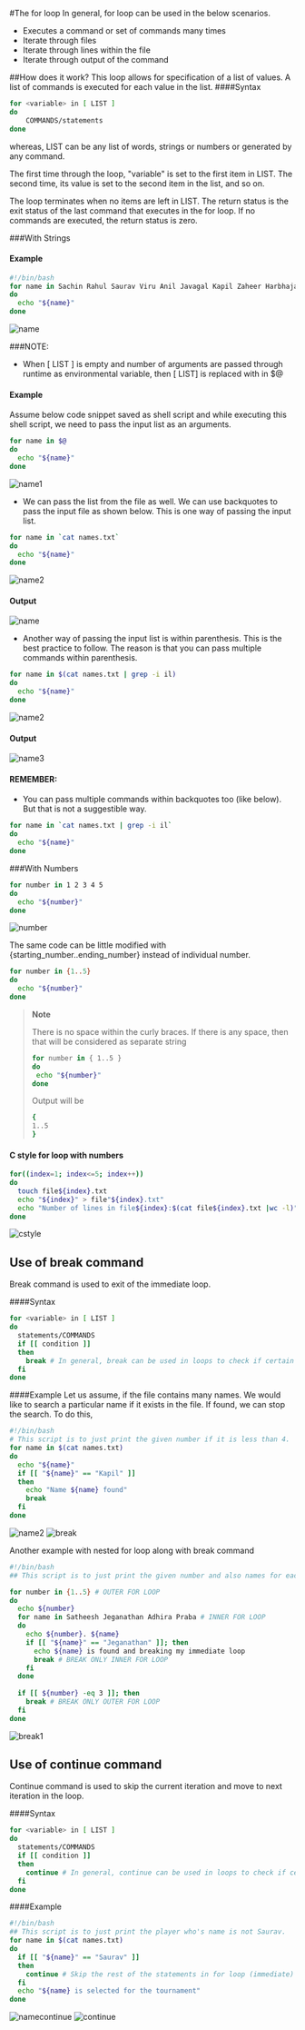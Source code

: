 #The for loop
In general, for loop can be used in the below scenarios.

* Executes a command or set of commands many times
* Iterate through files
* Iterate through lines within the file
* Iterate through output of the command 

##How does it work?
This loop allows for specification of a list of values. A list of commands is executed for each value in the list.
####Syntax
```bash
for <variable> in [ LIST ] 
do 
    COMMANDS/statements
done
```

whereas,
LIST can be any list of words, strings or numbers or generated by any command. 

The first time through the loop, "variable" is set to the first item in LIST. 
The second time, its value is set to the second item in the list, and so on. 

The loop terminates when no items are left in LIST. The return status is the exit status of the last command that executes in the for loop. 
If no commands are executed, the return status is zero.

###With Strings

#### Example
```bash
#!/bin/bash
for name in Sachin Rahul Saurav Viru Anil Javagal Kapil Zaheer Harbhajan
do
  echo "${name}"
done
```
![name](../assets/name.jpg)

###NOTE:
* When [ LIST ] is empty and number of arguments are passed through runtime as environmental variable, then
[ LIST] is replaced with in $@ 

#### Example
Assume below code snippet saved as shell script and while executing this shell script, we need to pass the input list as an arguments.
```bash
for name in $@
do
  echo "${name}"
done
```
![name1](../assets/name1.jpg)

* We can pass the list from the file as well. We can use backquotes to pass the input file as shown below. This is one way of passing the input list.
```bash
for name in `cat names.txt`
do
  echo "${name}"
done
```
![name2](../assets/name2.jpg)
#### Output
![name](../assets/name.jpg)

* Another way of passing the input list is within parenthesis. This is the best practice to follow. The reason is that you can pass multiple commands within parenthesis.
```bash
for name in $(cat names.txt | grep -i il)
do
  echo "${name}"
done
```
![name2](../assets/name2.jpg)
#### Output
![name3](../assets/name3.jpg)

#### REMEMBER: 
* You can pass multiple commands within backquotes too (like below). But that is not a suggestible way.
```bash
for name in `cat names.txt | grep -i il`
do
  echo "${name}"
done
```

###With Numbers
```bash
for number in 1 2 3 4 5
do
  echo "${number}"
done
```
![number](../assets/number.jpg)

The same code can be little modified with {starting_number..ending_number} instead of individual number.
```bash
for number in {1..5}
do
  echo "${number}"
done
```
> **Note**
> 
> There is no space within the curly braces. If there is any space, then that will be considered as separate string
>
> ```bash
> for number in { 1..5 }
> do
>  echo "${number}"
> done
> ```
> 
> Output will be
> 
> ```bash
> {
> 1..5
> }
> ```

#### C style for loop with numbers
```bash
for((index=1; index<=5; index++))
do
  touch file${index}.txt
  echo "${index}" > file"${index}.txt"
  echo "Number of lines in file${index}:$(cat file${index}.txt |wc -l)"
done
```
![cstyle](../assets/cstyle.jpg)

## Use of break command
Break command is used to exit of the immediate loop.

####Syntax
```bash
for <variable> in [ LIST ]
do
  statements/COMMANDS
  if [[ condition ]]
  then
    break # In general, break can be used in loops to check if certain condition is met. If the condition is met, then exit of the loop
  fi
done
```
####Example
Let us assume, if the file contains many names. We would like to search a particular name if it exists in the file. If found, we can stop the search.
To do this,
```bash
#!/bin/bash
# This script is to just print the given number if it is less than 4.
for name in $(cat names.txt)
do
  echo "${name}"
  if [[ "${name}" == "Kapil" ]]
  then
    echo "Name ${name} found"
    break
  fi
done
```
![name2](../assets/name2.jpg)
![break](../assets/break.jpg)

Another example with nested for loop along with break command
```bash
#!/bin/bash
## This script is to just print the given number and also names for each number

for number in {1..5} # OUTER FOR LOOP
do
  echo ${number}
  for name in Satheesh Jeganathan Adhira Praba # INNER FOR LOOP
  do
    echo ${number}. ${name}
    if [[ "${name}" == "Jeganathan" ]]; then
      echo ${name} is found and breaking my immediate loop
      break # BREAK ONLY INNER FOR LOOP
    fi
  done
  
  if [[ ${number} -eq 3 ]]; then
    break # BREAK ONLY OUTER FOR LOOP
  fi
done
```
![break1](../assets/break1.jpg)

## Use of continue command
Continue command is used to skip the current iteration and move to next iteration in the loop.

####Syntax
```bash
for <variable> in [ LIST ]
do
  statements/COMMANDS
  if [[ condition ]]
  then
    continue # In general, continue can be used in loops to check if certain condition is met. If the condition is met, then skip that iteration 
  fi
done
```
####Example
```bash
#!/bin/bash
## This script is to just print the player who's name is not Saurav.
for name in $(cat names.txt)
do
  if [[ "${name}" == "Saurav" ]]
  then
    continue # Skip the rest of the statements in for loop (immediate)
  fi
  echo "${name} is selected for the tournament"
done
```
![namecontinue](../assets/name_continue.jpg)
![continue](../assets/continue.jpg)

